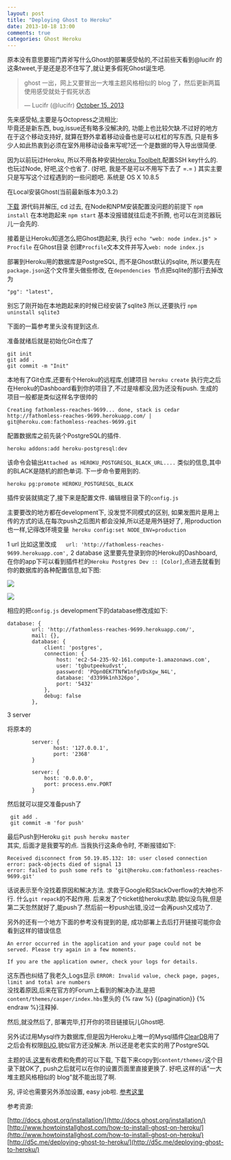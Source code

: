 ```yaml
---
layout: post
title: "Deploying Ghost to Heroku"
date: 2013-10-18 13:00
comments: true
categories: Ghost Heroku
---
```


原本没有意思要班门弄斧写什么Ghost的部署感受帖的,不过前些天看到@lucifr 的这条tweet,于是还是忍不住写了,就让更多假死Ghost诞生吧.

<blockquote class="twitter-tweet"><p>ghost 一出，网上又要冒出一大堆主题风格相似的 blog 了，然后更新两篇使用感受就处于假死状态</p>&mdash; Lucifr (@lucifr) <a href="https://twitter.com/lucifr/statuses/390104155152343040">October 15, 2013</a></blockquote>
<script async src="//platform.twitter.com/widgets.js" charset="utf-8"></script>

先来感受帖,主要是与Octopress之流相比:  
毕竟还是新东西, bug,issue还有略多没解决的, 功能上也比较欠缺.不过好的地方在于这个移动支持好,  就算在野外拿着移动设备也是可以杠杠的写东西, 只是有多少人如此热衷到必须在室外用移动设备来写呢?还一个是数据的导入导出很简便. 


因为以前玩过Heroku, 所以不用各种安装[Heroku Toolbelt](https://toolbelt.heroku.com/),配置SSH key什么的. 也玩过Node, 好吧,这个也省了. (好吧, 我是不是可以不用写下去了 =.= ) 其实主要只是写写这个过程遇到的一些问题吧. 系统是 OS X 10.8.5

在Local安装Ghost(当前最新版本为0.3.2)  

[下载](https://en.ghost.org/download/) 源代码并解压, cd 过去, 在Node和NPM安装配置没问题的前提下
`npm install`
在本地跑起来
`npm start`
基本没报错就往后走不折腾, 也可以在浏览器玩儿一会先的. 

接着是让Heroku知道怎么把Ghost跑起来, 执行
`echo "web: node index.js" > Procfile`
在Ghost目录 创建`Procfile`文本文件并写入`web: node index.js`

部署到Heroku用的数据库是PostgreSQL, 而不是Ghost默认的sqlite, 所以要先在
`package.json`这个文件里头做些修改, 在`dependencies `节点把sqlite的那行去掉改为

`"pg": "latest",`

别忘了刚开始在本地跑起来的时候已经安装了sqlite3
所以,还要执行
`npm uninstall sqlite3`

下面的一篇参考里头没有提到这点.

准备就绪后就是初始化Git仓库了
```
git init
git add .
git commit -m "Init"
```

本地有了Git仓库,还要有个Heroku的远程库,创建项目
`heroku create`
执行完之后在Heroku的Dashboard看到你的项目了,不过是啥都没,因为还没有push.
生成的项目一般都是类似这样名字很帅的
```
Creating fathomless-reaches-9699... done, stack is cedar
http://fathomless-reaches-9699.herokuapp.com/ | git@heroku.com:fathomless-reaches-9699.git
```

配置数据库之前先装个PostgreSQL的插件.

`heroku addons:add heroku-postgresql:dev`

该命令会输出`Attached as HEROKU_POSTGRESQL_BLACK_URL....` 类似的信息,其中的BLACK是随机的颜色单词. 下一步命令要用到的.

`heroku pg:promote HEROKU_POSTGRESQL_BLACK`

插件安装就搞定了,接下来是配置文件. 编辑根目录下的`config.js`

主要要改的地方都在development下, 没发觉不同模式的区别, 如果发图片是用上传的方式的话,在每次push之后图片都会没掉,所以还是用外链好了, 用production也一样,记得改环境变量`
heroku config:set NODE_ENV=production`

1 url
比如这里改成`   url: 'http://fathomless-reaches-9699.herokuapp.com',`
2 database
这里要先登录到你的Heroku的Dashboard, 在你的app下可以看到插件栏的`Heroku Postgres Dev :: [Color]`,点进去就看到你的数据库的各种配置信息,如下图:

![](https://g3axqg.dm2301.livefilestore.com/y2pAXIXhAaAoKzlQnO0BMJtfAxFJpGGYjlu_qbNuISsChkrL3vj1grBXJW0RDIbw1kZPze2If1ZX_jQDNy9SDU-8RpPHYc94USB54Mx7Dc6r04/QQ20131018-3.png?psid=1)

![](https://g3yyhw.dm2302.livefilestore.com/y2pKkKpTuU-QBtu3ZzKEfcZGPiHuH_oRCDn1dBt7N0wCh9uLkSGkqdjbc8f09uPvejIoGEOoUdn-IQICWWQVUCIvI3ZGdECSNfyRgXtd4JrTRo/QQ20131018-4.png?psid=1)

相应的把`config.js` development下的database修改成如下:
```
database: {
        url: 'http://fathomless-reaches-9699.herokuapp.com/',
        mail: {},
        database: {
            client: 'postgres',
            connection: {
                host: 'ec2-54-235-92-161.compute-1.amazonaws.com',
                user: 'tgbutpeekudvst',
                password: 'POpn0EK7TNfW1nfgVDsXgw_N4L',
                database: 'd3399k1nh326po',
                port: '5432'
            },
            debug: false
        },
```
3 server

将原本的
```
        server: {
               host: '127.0.0.1',
               port: '2368'
        }
```

```
        server: {
            host: '0.0.0.0',
            port: process.env.PORT
        }
```

然后就可以提交准备push了

```
 git add .
 git commit -m 'for push'
```
最后Push到Heroku
`git push heroku master`  
其实, 后面才是我要写的点. 当我执行这条命令时,
不断报错如下:
```
Received disconnect from 50.19.85.132: 10: user closed connection
error: pack-objects died of signal 13
error: failed to push some refs to 'git@heroku.com:fathomless-reaches-9699.git'
```

话说表示至今没找着原因和解决方法.
求救于Google和StackOverflow的大神也不行. 什么`git repack`的不起作用. 后来发了个ticket给heroku求助.貌似没鸟我,但是第二天忽然就好了,能push了.然后前一秒push出错,没过一会再push又成功了.

另外的还有一个地方下面的参考没有提到的是, 成功部署上去后打开链接可能你会看到这样的错误信息

```
An error occurred in the application and your page could not be served. Please try again in a few moments.

If you are the application owner, check your logs for details.
```

这东西也纠结了我老久,Logs显示
`ERROR: Invalid value, check page, pages, limit and total are numbers`  
没找着原因,后来在官方的Forum上看到的解决办法,是把`content/themes/casper/index.hbs`里头的 {% raw %} {{pagination}} {% endraw %}注释掉.

然后,就没然后了, 部署完毕,打开你的项目链接玩儿Ghost吧.

另外试过用Mysql作为数据库,但是因为Heroku上唯一的Mysql插件[ClearDB]()用了之后会有权限[BUG](https://github.com/TryGhost/Ghost/issues/863),貌似官方还没解决. 所以还是老老实实的用了PostgreSQL

主题的话,[这里](http://marketplace.ghost.org/)有收费和免费的可以下载, 下载下来copy到`content/themes/`这个目录下就OK了, push之后就可以在你的设置页面里直接更换了. 好吧,这样的话"一大堆主题风格相似的 blog"就不能出现了啊.

另, 评论也需要另外添加设置, easy job啦. [参考这里](http://christophvoigt.com/enable-comments-on-ghost-with-disqus/)

参考资源:

[http://docs.ghost.org/installation/](http://docs.ghost.org/installation/)  
[http://www.howtoinstallghost.com/how-to-install-ghost-on-heroku/](http://www.howtoinstallghost.com/how-to-install-ghost-on-heroku/)  
[http://d5c.me/deploying-ghost-to-heroku/](http://d5c.me/deploying-ghost-to-heroku/)
